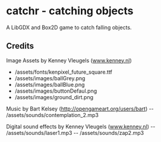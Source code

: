 catchr - catching objects
======

A LibGDX and Box2D game to catch falling objects.


Credits
---------
Image Assets by Kenney Vleugels (www.kenney.nl)
 - /assets/fonts/kenpixel_future_square.ttf
 - /assets/images/ballGrey.png
 - /assets/images/ballBlue.png
 - /assets/images/buttonDefaul.png
 - /assets/images/ground_dirt.png

Music by Bart Kelsey (http://opengameart.org/users/bart)
-- /assets/sounds/contemplation_2.mp3

Digital sound effects by Kenney Vleugels (www.kenney.nl)
-- /assets/sounds/laser1.mp3
-- /assets/sounds/zap2.mp3
